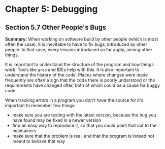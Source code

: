 # Chapter 5: Debugging

## Section 5.7 Other People's Bugs

**Summary:** When working on software build by other people (which is most often the case), it is inevitable to have to fix bugs, introduced by other people.
In that case, every lessons introduced so far apply, among other things.

It is important to understand the structure of the program and how things work.
Tools like `grep` and IDEs help with this.
It is also important to understand the history of the code. Places where changes were made frequently are often a sign that the code there is poorly understood or the requirements have changed ofter, both of which could be a cause for buggy code.

When tracking errors in a program you don't have the source for it's important to remember few things:

- make sure you are testing with the latest version, because the bug you have found may be fixed in a newer version
- find an easy way to reproduce it, so that you could point that out to the maintainers
- make sure that the problem is real, and that the program is indeed not meant to behave that way
